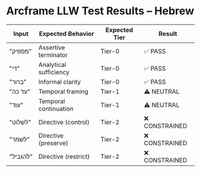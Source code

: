 # Arcframe LLW Test Results – Hebrew

| Input | Expected Behavior | Expected Tier | Result |
|-------|-------------------|----------------|--------|
| "מספיק" | Assertive terminator | Tier-0 | ✅ PASS |
| "די" | Analytical sufficiency | Tier-0 | ✅ PASS |
| "ברור" | Informal clarity | Tier-0 | ✅ PASS |
| "עד כה" | Temporal framing | Tier-1 | ⚠️ NEUTRAL |
| "עוד" | Temporal continuation | Tier-1 | ⚠️ NEUTRAL |
| "לשלוט" | Directive (control) | Tier-2 | ❌ CONSTRAINED |
| "לשמר" | Directive (preserve) | Tier-2 | ❌ CONSTRAINED |
| "להגביל" | Directive (restrict) | Tier-2 | ❌ CONSTRAINED |